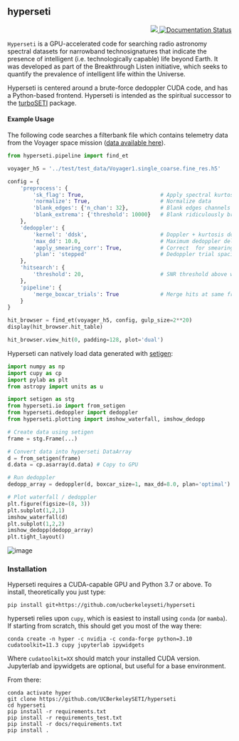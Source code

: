 ## hyperseti

<p align="right">
<a href="https://codecov.io/github/UCBerkeleySETI/hyperseti" > 
 <img src="https://codecov.io/github/UCBerkeleySETI/hyperseti/branch/master/graph/badge.svg?token=YGW53OTFQA"/> 
 </a>
<a href='https://hyperseti.readthedocs.io/en/latest/?badge=latest'>
    <img src='https://readthedocs.org/projects/hyperseti/badge/?version=latest' alt='Documentation Status' />
</a>
</p>

`Hyperseti` is a GPU-accelerated code for searching radio astronomy spectral datasets for 
narrowband technosignatures that indicate the presence of intelligent (i.e. technologically capable)
life beyond Earth. It was developed as part of the Breakthrough Listen initiative, which seeks to 
quantify the prevalence of intelligent life within the Universe.

Hyperseti is centered around a brute-force dedoppler CUDA code, and has a Python-based frontend.
Hyperseti is intended as the spiritual successor to the [turboSETI](https://github.com/UCBerkeleySETI/turbo_seti/)
package. 


#### Example Usage

The following code searches a filterbank file which contains telemetry data from the Voyager space mission 
([data available here](http://blpd0.ssl.berkeley.edu/Voyager_data/Voyager1.single_coarse.fine_res.h5)).


```python
from hyperseti.pipeline import find_et

voyager_h5 = '../test/test_data/Voyager1.single_coarse.fine_res.h5'

config = {
    'preprocess': {
        'sk_flag': True,                        # Apply spectral kurtosis flagging
        'normalize': True,                      # Normalize data
        'blank_edges': {'n_chan': 32},          # Blank edges channels
        'blank_extrema': {'threshold': 10000}   # Blank ridiculously bright signals before search
    },
    'dedoppler': {
        'kernel': 'ddsk',                       # Doppler + kurtosis doppler (ddsk)
        'max_dd': 10.0,                         # Maximum dedoppler delay, 10 Hz/s
        'apply_smearing_corr': True,            # Correct  for smearing within dedoppler kernel 
        'plan': 'stepped'                       # Dedoppler trial spacing plan (stepped = less memory)
    },
    'hitsearch': {
        'threshold': 20,                        # SNR threshold above which to consider a hit
    },
    'pipeline': {
        'merge_boxcar_trials': True             # Merge hits at same frequency that are found in multiple boxcars
    }
}

hit_browser = find_et(voyager_h5, config, gulp_size=2**20)
display(hit_browser.hit_table)

hit_browser.view_hit(0, padding=128, plot='dual')

```

Hyperseti can natively load data generated with [setigen](https://github.com/bbrzycki/setigen):

```python
import numpy as np
import cupy as cp
import pylab as plt
from astropy import units as u

import setigen as stg
from hyperseti.io import from_setigen
from hyperseti.dedoppler import dedoppler
from hyperseti.plotting import imshow_waterfall, imshow_dedopp

# Create data using setigen
frame = stg.Frame(...)

# Convert data into hyperseti DataArray
d = from_setigen(frame)
d.data = cp.asarray(d.data) # Copy to GPU

# Run dedoppler
dedopp_array = dedoppler(d, boxcar_size=1, max_dd=8.0, plan='optimal')

# Plot waterfall / dedoppler
plt.figure(figsize=(8, 3))
plt.subplot(1,2,1)
imshow_waterfall(d)
plt.subplot(1,2,2)
imshow_dedopp(dedopp_array)
plt.tight_layout()
```

![image](https://user-images.githubusercontent.com/713251/164058073-88ccf3b1-b4a1-4160-b650-fca37770f96d.png)

### Installation

Hyperseti requires a CUDA-capable GPU and Python 3.7 or above. To install, theoretically you just type:

```
pip install git+https://github.com/ucberkeleyseti/hyperseti
```

hyperseti relies upon `cupy`, which is easiest to install using `conda` (or `mamba`). If starting from scratch, this should get you most of the way there:

```
conda create -n hyper -c nvidia -c conda-forge python=3.10 cudatoolkit=11.3 cupy jupyterlab ipywidgets
```

Where `cudatoolkit=XX` should match your installed CUDA version. Jupyterlab and ipywidgets are optional, but useful for a base environment.

From there:
```
conda activate hyper
git clone https://github.com/UCBerkeleySETI/hyperseti
cd hyperseti
pip install -r requirements.txt
pip install -r requirements_test.txt
pip install -r docs/requirements.txt
pip install .
```
